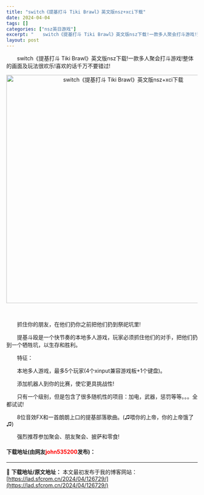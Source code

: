 ```yaml
---
title: "switch《提基打斗 Tiki Brawl》英文版nsz+xci下载"
date: 2024-04-04
tags: []
categories: ["nsz英日游戏"]
excerpt: "　　switch《提基打斗 Tiki Brawl》英文版nsz下载!一款多人聚会打斗游戏!整体的画面及玩法很欢乐!喜欢的话千万不要错过! &nbsp; 　　抓住你的朋友，在他们扔你之前把他们扔到祭祀坑里! 　　提基斗殴是一个快节奏的本地多人游戏，玩家必须抓住他们的对手，把他们扔到一个牺牲坑，以生存和&hellip;"
layout: post
---
```


 <p>　　switch《提基打斗 Tiki Brawl》英文版nsz下载!一款多人聚会打斗游戏!整体的画面及玩法很欢乐!喜欢的话千万不要错过!</p> <p align="center"><img align="" border="0" src="https://lad.sfcrom.cn/wp-content/uploads/2024/04/20240404_660eaf067490b.webp" width="600" alt="switch《提基打斗 Tiki Brawl》英文版nsz+xci下载" /></p> <p align="center">&nbsp;</p> <p>　　抓住你的朋友，在他们扔你之前把他们扔到祭祀坑里!</p> <p>　　提基斗殴是一个快节奏的本地多人游戏，玩家必须抓住他们的对手，把他们扔到一个牺牲坑，以生存和胜利。</p> <p>　　特征：</p> <p>　　本地多人游戏，最多5个玩家(4个xinput兼容游戏板+1个键盘)。</p> <p>　　添加机器人到你的比赛，使它更具挑战性!</p> <p>　　只有一个级别，但是包含了很多随机性的项目：加电，武器，惩罚等等。。。全都试试!</p> <p>　　8位音效FX和一首朗朗上口的提基部落歌曲。(♫喂你的上帝，你的上帝饿了♫)</p> <p>　　强烈推荐参加聚会、朋友聚会、披萨和零食!</p> <p><h4>下载地址(由网友<font color="red">john535200</font>发布)：</h4></p> 

---
📖 **下载地址/原文地址：** 本文最初发布于我的博客网站：[https://lad.sfcrom.cn/2024/04/126729/](https://lad.sfcrom.cn/2024/04/126729/)
